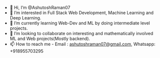 - 👋 Hi, I’m @AshutoshRaman07
- 👀 I’m interested in Full Stack Web Development, Machine Learning and Deep Learning.
- 🌱 I’m currently learning Web-Dev and ML by doing intermediate level projects.
- 💞️ I’m looking to collaborate on interesting and mathematically involved ML and Web projects(Mostly backend). 
- 📫 How to reach me - Email : ashutoshraman07@gmail.com, Whatsapp: +918955703295

<!---
AshutoshRaman07/AshutoshRaman07 is a ✨ special ✨ repository because its `README.md` (this file) appears on your GitHub profile.
You can click the Preview link to take a look at your changes.
--->
